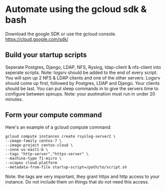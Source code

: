 # Automate using the gcloud sdk & bash

Download the google SDK or use the gcloud console.  https://cloud.google.com/sdk/

## Build your startup scripts
Seperate Postgres, Django, LDAP, NFS, Ryslog, ldap-client & nfs-client into seperate scripts.  Note: logsrv should be added to the 
end of every script.  You will spin up 2 NFS & LDAP clients and one of the other servers.  Logsrv should come up first,
followed by Postgres, LDAP and Django.  Your clients should be last.
You can put sleep commands in to give the servers time to configure between spinups.  Note:
your auotmation must run in under 20 minutes.

## Form your compute command
Here's an example of a gcloud compute command:

```
gcloud compute instances create rsyslog-server2 \
--image-family centos-7 \
--image-project centos-cloud \
--zone us-east1-b \
--tags "http-server","https-server" \
--machine-type f1-micro \
--scopes cloud-platform
--metadata-from-file startup-script=/path/to/script.sh
```

Note: the tags are very important, they grant https and http access to your instance.  Do not include them on things that do 
not need this access.
